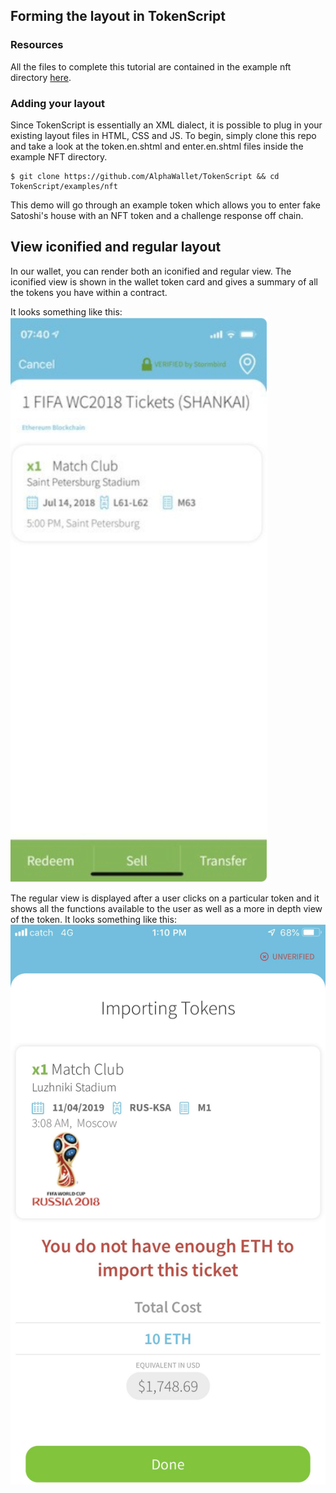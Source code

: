 ## Forming the layout in TokenScript

### Resources
All the files to complete this tutorial are contained in the example nft directory [here](https://github.com/AlphaWallet/TokenScript/tree/master/examples/nft).

### Adding your layout
Since TokenScript is essentially an XML dialect, it is possible to plug in your existing layout files in HTML, CSS and JS. To begin, simply clone this repo and take a look at the token.en.shtml and enter.en.shtml files inside the example NFT directory. 

    $ git clone https://github.com/AlphaWallet/TokenScript && cd TokenScript/examples/nft

This demo will go through an example token which allows you to enter fake Satoshi's house with an NFT token and a challenge response off chain.  

## View iconified and regular layout
In our wallet, you can render both an iconified and regular view. The iconified view is shown
in the wallet token card and gives a summary of all the tokens you have within a contract.

It looks something like this: [<img src="https://github.com/AlphaWallet/TokenScript/blob/master/doc/img/iconified-view.jpeg">](https://github.com/AlphaWallet/TokenScript/blob/master/doc/img/iconified-view.jpeg)



The regular view is displayed after a user clicks on a particular token and it shows all the 
functions available to the user as well as a more in depth view of the token. It looks something like this: [<img src="https://github.com/AlphaWallet/TokenScript/blob/master/doc/img/regular-view.jpeg">](https://github.com/AlphaWallet/TokenScript/blob/master/doc/img/regular-view.jpeg)
